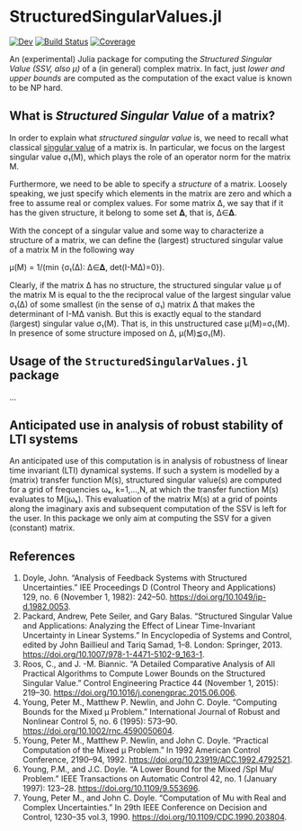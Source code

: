# StructuredSingularValues.jl

<!--[![Stable](https://img.shields.io/badge/docs-stable-blue.svg)](https://hurak.github.io/StructuredSingularValues.jl/stable)-->
[![Dev](https://img.shields.io/badge/docs-dev-blue.svg)](https://hurak.github.io/StructuredSingularValues.jl/dev)
[![Build Status](https://github.com/hurak/StructuredSingularValues.jl/workflows/CI/badge.svg)](https://github.com/hurak/StructuredSingularValues.jl/actions)
[![Coverage](https://codecov.io/gh/hurak/StructuredSingularValues.jl/branch/master/graph/badge.svg)](https://codecov.io/gh/hurak/StructuredSingularValues.jl)

An (experimental) Julia package for computing the *Structured Singular Value (SSV, also μ)* of a (in general) complex matrix. In fact, just *lower and upper bounds* are computed as the computation of the exact value is known to be NP hard.

## What is *Structured Singular Value* of a matrix?
In order to explain what *structured singular value* is, we need to recall what classical [singular value](https://en.wikipedia.org/wiki/Singular_value) of a matrix is. In particular, we focus on the largest singular value σ₁(M), which plays the role of an operator norm for the matrix M.

Furthermore, we need to be able to specify a *structure* of a matrix. Loosely speaking, we just specify which elements in the matrix are zero and which a free to assume real or complex values. For some matrix Δ, we say that if it has the given structure, it belong to some set 𝚫, that is, Δ∈𝚫.

With the concept of a singular value and some way to characterize a structure of a matrix, we can define the (largest) structured singular value of a matrix M in the following way

μ(M) = 1/(min {σ₁(Δ): Δ∈𝚫, det(I-MΔ)=0}).

Clearly, if the matrix Δ has no structure, the structured singular value μ of the matrix M is equal to the the reciprocal value of the largest singular value σ₁(Δ) of some smallest (in the sense of σ₁) matrix Δ that makes the determinant of I-MΔ vanish. But this is exactly equal to the standard (largest) singular value σ₁(M). That is, in this unstructured case μ(M)=σ₁(M). In presence of some structure imposed on Δ, μ(M)≦σ₁(M).


## Usage of the `StructuredSingularValues.jl` package
...

## Anticipated use in analysis of robust stability of LTI systems
An anticipated use of this computation is in analysis of robustness of linear time invariant (LTI) dynamical systems. If such a system is modelled by a (matrix) transfer function M(s), structured singular value(s) are computed for a grid of frequencies ωₖ, k=1,…,N, at which the transfer function M(s) evaluates to M(jωₖ). This evaluation of the matrix M(s) at a grid of points along the imaginary axis and subsequent computation of the SSV is left for the user. In this package we only aim at computing the SSV for a given (constant) matrix.

## References
1. Doyle, John. “Analysis of Feedback Systems with Structured Uncertainties.” IEE Proceedings D (Control Theory and Applications) 129, no. 6 (November 1, 1982): 242–50. https://doi.org/10.1049/ip-d.1982.0053.
2. Packard, Andrew, Pete Seiler, and Gary Balas. “Structured Singular Value and Applications: Analyzing the Effect of Linear Time-Invariant Uncertainty in Linear Systems.” In Encyclopedia of Systems and Control, edited by John Baillieul and Tariq Samad, 1–8. London: Springer, 2013. https://doi.org/10.1007/978-1-4471-5102-9_163-1.
3. Roos, C., and J. -M. Biannic. “A Detailed Comparative Analysis of All Practical Algorithms to Compute Lower Bounds on the Structured Singular Value.” Control Engineering Practice 44 (November 1, 2015): 219–30. https://doi.org/10.1016/j.conengprac.2015.06.006.
4. Young, Peter M., Matthew P. Newlin, and John C. Doyle. “Computing Bounds for the Mixed μ Problem.” International Journal of Robust and Nonlinear Control 5, no. 6 (1995): 573–90. https://doi.org/10.1002/rnc.4590050604.
5. Young, Peter M., Matthew P. Newlin, and John C. Doyle. “Practical Computation of the Mixed μ Problem.” In 1992 American Control Conference, 2190–94, 1992. https://doi.org/10.23919/ACC.1992.4792521.
6. Young, P.M., and J.C. Doyle. “A Lower Bound for the Mixed /Spl Mu/ Problem.” IEEE Transactions on Automatic Control 42, no. 1 (January 1997): 123–28. https://doi.org/10.1109/9.553696.
7. Young, Peter M., and John C. Doyle. “Computation of Mu with Real and Complex Uncertainties.” In 29th IEEE Conference on Decision and Control, 1230–35 vol.3, 1990. https://doi.org/10.1109/CDC.1990.203804.
